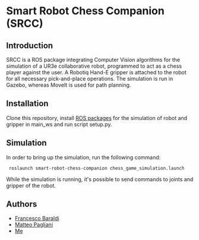 # Smart Robot Chess Companion (SRCC)

## Introduction
SRCC is a ROS package integrating Computer Vision algorithms for the simulation of a UR3e collaborative robot, programmed to act as a chess player against the user. A Robotiq Hand-E gripper is attached to the robot for all necessary pick-and-place operations. The simulation is run in Gazebo, whereas MoveIt is used for path planning.

## Installation
Clone this repository, install [ROS packages](https://github.com/mrcmich/ur3/tree/noetic-devel) for the simulation of robot and gripper in main_ws and run script setup.py.

## Simulation
In order to bring up the simulation, run the following command:
  ```
   roslaunch smart-robot-chess-companion chess_game_simulation.launch
  ```
While the simulation is running, it's possible to send commands to joints and gripper of the robot.

## Authors
- [Francesco Baraldi](https://github.com/francescobaraldi)
- [Matteo Pagliani](https://github.com/MatteoPagliani)
- [Me](https://github.com/mrcmich)

